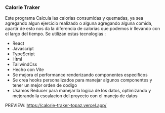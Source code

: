 ### Calorie Traker

Este programa Calcula las calorias consumidas y quemadas, ya sea agregando algun ejercicio realizado o alguna agregando alguna comida, apartir de esto nos da la diferencia de calorias que podemos ir llevando con el largo del tiempo. Se utilizan estas tecnologias :
  - React
  - Javascript
  - TypeScript
  - Html
  - TailwindCss
  - Hecho con Vite
  - Se mejora el performance renderizando componentes especificos
  - Se crea hooks personalizados para manejar algunos componentes y tener un mejor orden de codigo
  - Usamos Reducer para manejar la logica de los datos, optimizando y mejorando la escalacion del proyecto con el manejo de datos

PREVIEW: https://calorie-traker-topaz.vercel.app/
